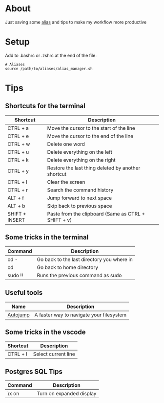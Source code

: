 # About
Just saving some [alias](https://github.com/VSPPedro/aliases/blob/master/alias_manager.sh) and tips to make my workflow more productive

# Setup

Add to .bashrc or .zshrc at the end of the file:

```
# Aliases
source /path/to/aliases/alias_manager.sh
```

# Tips

## Shortcuts for the terminal
| Shortcut       | Description                                         |
|----------------|-----------------------------------------------------|
| CTRL + a       | Move the cursor to the start of the line            |
| CTRL + e       | Move the cursor to the end of the line              |
| CTRL + w       | Delete one word                                     |
| CTRL + u       | Delete everything on the left                       |
| CTRL + k       | Delete everything on the right                      |
| CTRL + y       | Restore the last thing deleted by another shortcut  |
| CTRL + l       | Clear the screen                                    |
| CTRL + r       | Search the command history                          |
| ALT + f        | Jump forward to next space                          |
| ALT + b        | Skip back to previous space                         |
| SHIFT + INSERT | Paste from the clipboard (Same as CTRL + SHIFT + v) |

## Some tricks in the terminal
| Command | Description                                |
|---------|--------------------------------------------|
| cd -    | Go back to the last directory you where in |
| cd      | Go back to home directory                  |
| sudo !! | Runs the previous command as sudo          |

## Useful tools
| Name                                          | Description                                |
|-----------------------------------------------|--------------------------------------------|
| [Autojump](https://github.com/wting/autojump) | A faster way to navigate your filesystem   |

## Some tricks in the vscode
| Shortcut | Description         |
|----------|---------------------|
| CTRL + l | Select current line |

## Postgres SQL Tips
| Command | Description              |
|---------|--------------------------|
| \x on   | Turn on expanded display |
